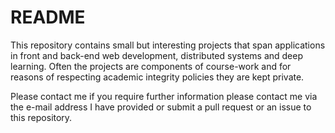 # README

This repository contains small but interesting projects that span applications in front and back-end web development, distributed systems and deep learning. Often the projects are components of course-work and for reasons of respecting academic integrity policies they are kept private.

Please contact me if you require further information please contact me via the e-mail address I have provided or submit a pull request or an issue to this repository.

